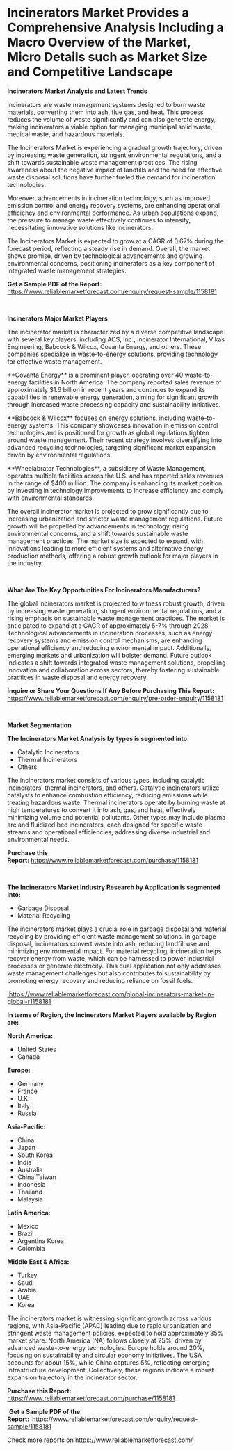 <p><h1>Incinerators Market Provides a Comprehensive Analysis Including a Macro Overview of the Market, Micro Details such as Market Size and Competitive Landscape</h1></p><p><strong>Incinerators Market Analysis and Latest Trends</strong></p>
<p><p>Incinerators are waste management systems designed to burn waste materials, converting them into ash, flue gas, and heat. This process reduces the volume of waste significantly and can also generate energy, making incinerators a viable option for managing municipal solid waste, medical waste, and hazardous materials.</p><p>The Incinerators Market is experiencing a gradual growth trajectory, driven by increasing waste generation, stringent environmental regulations, and a shift towards sustainable waste management practices. The rising awareness about the negative impact of landfills and the need for effective waste disposal solutions have further fueled the demand for incineration technologies. </p><p>Moreover, advancements in incineration technology, such as improved emission control and energy recovery systems, are enhancing operational efficiency and environmental performance. As urban populations expand, the pressure to manage waste effectively continues to intensify, necessitating innovative solutions like incinerators. </p><p>The Incinerators Market is expected to grow at a CAGR of 0.67% during the forecast period, reflecting a steady rise in demand. Overall, the market shows promise, driven by technological advancements and growing environmental concerns, positioning incinerators as a key component of integrated waste management strategies.</p></p>
<p><strong>Get a Sample PDF of the Report:&nbsp;</strong> <a href="https://www.reliablemarketforecast.com/enquiry/request-sample/1158181?utm_campaign=3046&utm_medium=2&utm_source=Github&utm_content=ia&utm_term=05032025&utm_id=incinerators">https://www.reliablemarketforecast.com/enquiry/request-sample/1158181</a></p>
<p>&nbsp;</p>
<p><strong>Incinerators Major Market Players</strong></p>
<p><p>The incinerator market is characterized by a diverse competitive landscape with several key players, including ACS, Inc., Incinerator International, Vikas Engineering, Babcock & Wilcox, Covanta Energy, and others. These companies specialize in waste-to-energy solutions, providing technology for effective waste management.</p><p>**Covanta Energy** is a prominent player, operating over 40 waste-to-energy facilities in North America. The company reported sales revenue of approximately $1.6 billion in recent years and continues to expand its capabilities in renewable energy generation, aiming for significant growth through increased waste processing capacity and sustainability initiatives.</p><p>**Babcock & Wilcox** focuses on energy solutions, including waste-to-energy systems. This company showcases innovation in emission control technologies and is positioned for growth as global regulations tighten around waste management. Their recent strategy involves diversifying into advanced recycling technologies, targeting significant market expansion driven by environmental regulations.</p><p>**Wheelabrator Technologies**, a subsidiary of Waste Management, operates multiple facilities across the U.S. and has reported sales revenues in the range of $400 million. The company is enhancing its market position by investing in technology improvements to increase efficiency and comply with environmental standards.</p><p>The overall incinerator market is projected to grow significantly due to increasing urbanization and stricter waste management regulations. Future growth will be propelled by advancements in technology, rising environmental concerns, and a shift towards sustainable waste management practices. The market size is expected to expand, with innovations leading to more efficient systems and alternative energy production methods, offering a robust growth outlook for major players in the industry.</p></p>
<p>&nbsp;</p>
<p><strong>What Are The Key Opportunities For Incinerators Manufacturers?</strong></p>
<p><p>The global incinerators market is projected to witness robust growth, driven by increasing waste generation, stringent environmental regulations, and a rising emphasis on sustainable waste management practices. The market is anticipated to expand at a CAGR of approximately 5-7% through 2028. Technological advancements in incineration processes, such as energy recovery systems and emission control mechanisms, are enhancing operational efficiency and reducing environmental impact. Additionally, emerging markets and urbanization will bolster demand. Future outlook indicates a shift towards integrated waste management solutions, propelling innovation and collaboration across sectors, thereby fostering sustainable practices in waste disposal and energy recovery.</p></p>
<p><strong>Inquire or Share Your Questions If Any Before Purchasing This Report:</strong> <a href="https://www.reliablemarketforecast.com/enquiry/pre-order-enquiry/1158181?utm_campaign=3046&utm_medium=2&utm_source=Github&utm_content=ia&utm_term=05032025&utm_id=incinerators">https://www.reliablemarketforecast.com/enquiry/pre-order-enquiry/1158181</a></p>
<p>&nbsp;</p>
<p><strong>Market Segmentation</strong></p>
<p><strong>The Incinerators Market Analysis by types is segmented into:</strong></p>
<p><ul><li>Catalytic Incinerators</li><li>Thermal Incinerators</li><li>Others</li></ul></p>
<p><p>The incinerators market consists of various types, including catalytic incinerators, thermal incinerators, and others. Catalytic incinerators utilize catalysts to enhance combustion efficiency, reducing emissions while treating hazardous waste. Thermal incinerators operate by burning waste at high temperatures to convert it into ash, gas, and heat, effectively minimizing volume and potential pollutants. Other types may include plasma arc and fluidized bed incinerators, each designed for specific waste streams and operational efficiencies, addressing diverse industrial and environmental needs.</p></p>
<p><strong>Purchase this Report:&nbsp;</strong><a href="https://www.reliablemarketforecast.com/purchase/1158181?utm_campaign=3046&utm_medium=2&utm_source=Github&utm_content=ia&utm_term=05032025&utm_id=incinerators">https://www.reliablemarketforecast.com/purchase/1158181</a></p>
<p>&nbsp;</p>
<p><strong>The Incinerators Market Industry Research by Application is segmented into:</strong></p>
<p><ul><li>Garbage Disposal</li><li>Material Recycling</li></ul></p>
<p><p>The incinerators market plays a crucial role in garbage disposal and material recycling by providing efficient waste management solutions. In garbage disposal, incinerators convert waste into ash, reducing landfill use and minimizing environmental impact. For material recycling, incineration helps recover energy from waste, which can be harnessed to power industrial processes or generate electricity. This dual application not only addresses waste management challenges but also contributes to sustainability by promoting energy recovery and reducing reliance on fossil fuels.</p></p>
<p><a href="https://www.reliablemarketforecast.com/global-incinerators-market-in-global-r1158181?utm_campaign=3046&utm_medium=2&utm_source=Github&utm_content=ia&utm_term=05032025&utm_id=incinerators">&nbsp;https://www.reliablemarketforecast.com/global-incinerators-market-in-global-r1158181</a></p>
<p><strong>In terms of Region, the Incinerators Market Players available by Region are:</strong></p>
<p>
    <p> <strong> North America: </strong>
        <ul>
            <li>United States</li>
            <li>Canada</li>
        </ul>
        </p> 
    <p> <strong> Europe: </strong>
        <ul>
            <li>Germany</li>
            <li>France</li>
            <li>U.K.</li>
            <li>Italy</li>
            <li>Russia</li>
        </ul>
        </p> 
    <p> <strong> Asia-Pacific: </strong>
        <ul>
            <li>China</li>
            <li>Japan</li>
            <li>South Korea</li>
            <li>India</li>
            <li>Australia</li>
            <li>China Taiwan</li>
            <li>Indonesia</li>
            <li>Thailand</li>
            <li>Malaysia</li>
        </ul>
        </p> 
    <p> <strong> Latin America: </strong>
        <ul>
            <li>Mexico</li>
            <li>Brazil</li>
            <li>Argentina Korea</li>
            <li>Colombia</li>
        </ul>
        </p> 
    <p> <strong> Middle East & Africa: </strong>
        <ul>
            <li>Turkey</li>
            <li>Saudi</li>
            <li>Arabia</li>
            <li>UAE</li>
            <li>Korea</li>
        </ul>
    </p>
    </p>
<p><p>The incinerators market is witnessing significant growth across various regions, with Asia-Pacific (APAC) leading due to rapid urbanization and stringent waste management policies, expected to hold approximately 35% market share. North America (NA) follows closely at 25%, driven by advanced waste-to-energy technologies. Europe holds around 20%, focusing on sustainability and circular economy initiatives. The USA accounts for about 15%, while China captures 5%, reflecting emerging infrastructure development. Collectively, these regions indicate a robust expansion trajectory in the incinerator sector.</p></p>
<p><strong>Purchase this Report: </strong><a href="https://www.reliablemarketforecast.com/purchase/1158181?utm_campaign=3046&utm_medium=2&utm_source=Github&utm_content=ia&utm_term=05032025&utm_id=incinerators">https://www.reliablemarketforecast.com/purchase/1158181</a></p>
<p>&nbsp;<strong>Get a Sample PDF of the Report:&nbsp;&nbsp;</strong><a href="https://www.reliablemarketforecast.com/enquiry/request-sample/1158181?utm_campaign=3046&utm_medium=2&utm_source=Github&utm_content=ia&utm_term=05032025&utm_id=incinerators">https://www.reliablemarketforecast.com/enquiry/request-sample/1158181</a></p>
<p><strong></strong></p>
<p>Check more reports on <a href="https://www.reliablemarketforecast.com/?utm_campaign=3046&utm_medium=2&utm_source=Github&utm_content=ia&utm_term=05032025&utm_id=incinerators">https://www.reliablemarketforecast.com/</a></p>
